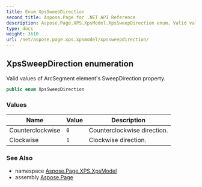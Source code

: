 ```yaml
---
title: Enum XpsSweepDirection
second_title: Aspose.Page for .NET API Reference
description: Aspose.Page.XPS.XpsModel.XpsSweepDirection enum. Valid values of ArcSegment elements SweepDirection property
type: docs
weight: 3610
url: /net/aspose.page.xps.xpsmodel/xpssweepdirection/
---
```

## XpsSweepDirection enumeration

Valid values of ArcSegment element's SweepDirection property.

```csharp
public enum XpsSweepDirection
```

### Values

| Name | Value | Description |
| --- | --- | --- |
| Counterclockwise | `0` | Counterclockwise direction. |
| Clockwise | `1` | Clockwise direction. |

### See Also

* namespace [Aspose.Page.XPS.XpsModel](../../aspose.page.xps.xpsmodel/)
* assembly [Aspose.Page](../../)


